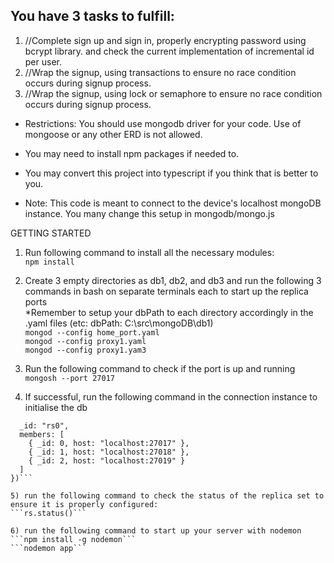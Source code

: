 ## You have 3 tasks to fulfill:

1. //Complete sign up and sign in, properly encrypting password using bcrypt library. and check the current implementation of incremental id per user.
2. //Wrap the signup, using transactions to ensure no race condition occurs during signup process.
3. //Wrap the signup, using lock or semaphore to ensure no race condition occurs during signup process.

* Restrictions: You should use mongodb driver for your code. Use of mongoose or any other ERD is not allowed.
* You may need to install npm packages if needed to.
* You may convert this project into typescript if you think that is better to you.


* Note: This code is meant to connect to the device's localhost mongoDB instance. You many change this setup in mongodb/mongo.js

GETTING STARTED
1) Run following command to install all the necessary modules:  
```npm install```

2) Create 3 empty directories as db1, db2, and db3 and run the following 3 commands in bash on separate terminals each to start up the replica ports  
*Remember to setup your dbPath to each directory accordingly in the .yaml files (etc: dbPath: C:\src\mongoDB\db1)  
```mongod --config home_port.yaml```  
```mongod --config proxy1.yaml```  
```mongod --config proxy1.yam3```  

3) Run the following command to check if the port is up and running  
```mongosh --port 27017```  

4) If successful, run the following command in the connection instance to initialise the db  
```rs.initiate({  
  _id: "rs0",  
  members: [  
    { _id: 0, host: "localhost:27017" },  
    { _id: 1, host: "localhost:27018" },  
    { _id: 2, host: "localhost:27019" }  
  ]  
})```

5) run the following command to check the status of the replica set to ensure it is properly configured:  
```rs.status()```

6) run the following command to start up your server with nodemon  
```npm install -g nodemon```
```nodemon app```  
